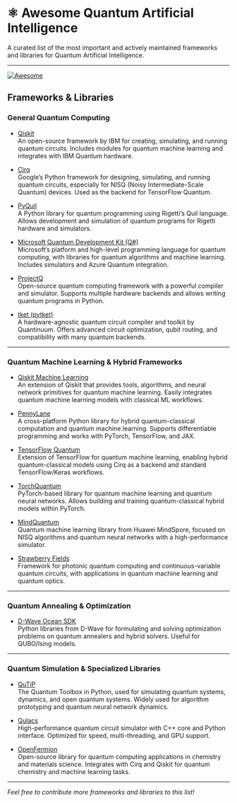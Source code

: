 # ⚛️ Awesome Quantum Artificial Intelligence

A curated list of the most important and actively maintained frameworks and libraries for Quantum Artificial Intelligence.

---

[![Awesome](https://cdn.rawgit.com/sindresorhus/awesome/d7305f38d29fed78fa85652e3a63e154dd8e8829/media/badge.svg)](https://github.com/sindresorhus/awesome)

## Frameworks & Libraries

### General Quantum Computing

- [Qiskit](https://github.com/Qiskit/qiskit-terra)  
  An open-source framework by IBM for creating, simulating, and running quantum circuits. Includes modules for quantum machine learning and integrates with IBM Quantum hardware.

- [Cirq](https://github.com/quantumlib/Cirq)  
  Google’s Python framework for designing, simulating, and running quantum circuits, especially for NISQ (Noisy Intermediate-Scale Quantum) devices. Used as the backend for TensorFlow Quantum.

- [PyQuil](https://github.com/rigetti/pyquil)  
  A Python library for quantum programming using Rigetti’s Quil language. Allows development and simulation of quantum programs for Rigetti hardware and simulators.

- [Microsoft Quantum Development Kit (Q#)](https://github.com/microsoft/qsharp)  
  Microsoft’s platform and high-level programming language for quantum computing, with libraries for quantum algorithms and machine learning. Includes simulators and Azure Quantum integration.

- [ProjectQ](https://github.com/ProjectQ-Framework/ProjectQ)  
  Open-source quantum computing framework with a powerful compiler and simulator. Supports multiple hardware backends and allows writing quantum programs in Python.

- [tket (pytket)](https://github.com/CQCL/pytket)  
  A hardware-agnostic quantum circuit compiler and toolkit by Quantinuum. Offers advanced circuit optimization, qubit routing, and compatibility with many quantum backends.

---

### Quantum Machine Learning & Hybrid Frameworks

- [Qiskit Machine Learning](https://github.com/qiskit-community/qiskit-machine-learning)  
  An extension of Qiskit that provides tools, algorithms, and neural network primitives for quantum machine learning. Easily integrates quantum machine learning models with classical ML workflows.

- [PennyLane](https://github.com/PennyLaneAI/pennylane)  
  A cross-platform Python library for hybrid quantum-classical computation and quantum machine learning. Supports differentiable programming and works with PyTorch, TensorFlow, and JAX.

- [TensorFlow Quantum](https://github.com/tensorflow/quantum)  
  Extension of TensorFlow for quantum machine learning, enabling hybrid quantum-classical models using Cirq as a backend and standard TensorFlow/Keras workflows.

- [TorchQuantum](https://github.com/mit-han-lab/torchquantum)  
  PyTorch-based library for quantum machine learning and quantum neural networks. Allows building and training quantum-classical hybrid models within PyTorch.

- [MindQuantum](https://github.com/mindspore-ai/mindquantum)  
  Quantum machine learning library from Huawei MindSpore, focused on NISQ algorithms and quantum neural networks with a high-performance simulator.

- [Strawberry Fields](https://github.com/XanaduAI/strawberryfields)  
  Framework for photonic quantum computing and continuous-variable quantum circuits, with applications in quantum machine learning and quantum optics.

---

### Quantum Annealing & Optimization

- [D-Wave Ocean SDK](https://github.com/dwavesystems/dwave-ocean-sdk)  
  Python libraries from D-Wave for formulating and solving optimization problems on quantum annealers and hybrid solvers. Useful for QUBO/Ising models.

---

### Quantum Simulation & Specialized Libraries

- [QuTiP](https://github.com/qutip/qutip)  
  The Quantum Toolbox in Python, used for simulating quantum systems, dynamics, and open quantum systems. Widely used for algorithm prototyping and quantum neural network dynamics.

- [Qulacs](https://github.com/qulacs/qulacs)  
  High-performance quantum circuit simulator with C++ core and Python interface. Optimized for speed, multi-threading, and GPU support.

- [OpenFermion](https://github.com/quantumlib/OpenFermion)  
  Open-source library for quantum computing applications in chemistry and materials science. Integrates with Cirq and Qiskit for quantum chemistry and machine learning tasks.

---

*Feel free to contribute more frameworks and libraries to this list!*
